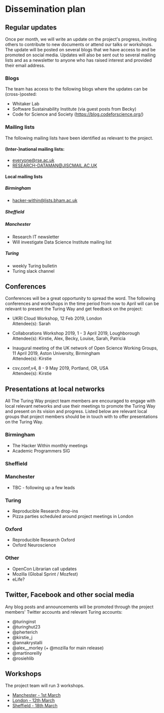 # Dissemination plan

## Regular updates
Once per month, we will write an update on the project's progress, inviting others to contribute to new documents or attend our talks or workshops.
The update will be posted on several blogs that we have access to and be promoted on social media. 
Updates will also be sent out to several mailing lists and as a newsletter to anyone who has raised interest and provided their email address.

### Blogs
The team has access to the following blogs where the updates can be (cross-)posted:
- Whitaker Lab
- Software Sustainability Institute (via guest posts from Becky)
- Code for Science and Society (https://blog.codeforscience.org/)

### Mailing lists
The following mailing lists have been identified as relevant to the project.

#### (Inter-)national mailing lists:
- everyone@rse.ac.uk
- RESEARCH-DATAMAN@JISCMAIL.AC.UK


#### Local mailing lists

##### Birmingham
- hacker-within@lists.bham.ac.uk

##### Sheffield

##### Manchester
- Research IT newsletter
- Will investigate Data Science Institute mailing list

##### Turing
- weekly Turing bulletin
- Turing slack channel

## Conferences
Conferences will be a great opportunity to spread the word. 
The following conferences and workshops in the time period from now to April will can be relevant to present the Turing Way and get feedback on the project:

- UKRI Cloud Workshop, 12 Feb 2019, London\
  Attendee(s): Sarah

- Collaborations Workshop 2019, 1 - 3 April 2019, Loughborough\
  Attendee(s): Kirstie, Alex, Becky, Louise, Sarah, Patricia

- Inaugural meeting of the UK network of Open Science Working Groups, 11 April 2019, Aston University, Birmingham\
  Attendee(s): Kirstie 
  
- csv,conf,v4, 8 - 9 May 2019, Portland, OR, USA\
  Attendee(s): Kirstie

## Presentations at local networks
All The Turing Way project team members are encouraged to engage with local relevant networks and use their meetings to promote the Turing Way and present on its vision and progress. Listed below are relevant local groups that project members should be in touch with to offer presentations on the Turing Way.

### Birmingham
- The Hacker Within monthly meetings
- Academic Programmers SIG

### Sheffield

### Manchester
- TBC - following up a few leads

### Turing
- Reproducible Research drop-ins
- Pizza parties scheduled around project meetings in London

### Oxford
- Reproducible Research Oxford
- Oxford Neuroscience

### Other
- OpenCon Librarian call updates
- Mozilla (Global Sprint / Mozfest)
- eLife?


## Twitter, Facebook and other social media
Any blog posts and announcements will be promoted through the project members' Twitter accounts and relevant Turing accounts:
- @turinginst
- @turinghut23
- @pherterich
- @kirstie_j
- @annakrystalli
- @alex__morley (+ @mozilla for main release)
- @martinoreilly
- @rosiehlib

## Workshops
The project team will run 3 workshops. 
* [Manchester - 1st March](https://www.eventbrite.co.uk/e/boost-your-research-reproducibility-with-binder-manchester-registration-55331997494)
* [London - 12th March](https://www.eventbrite.co.uk/e/boost-your-research-reproducibility-with-binder-london-registration-55337162944)
* [Sheffield - 18th March](https://www.eventbrite.co.uk/e/build-a-binderhub-registration-55336756729)
